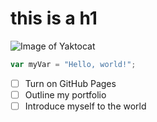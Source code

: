 # this is a h1

![Image of Yaktocat](https://octodex.github.com/images/yaktocat.png)
``` javascript
var myVar = "Hello, world!";
``` 
- [ ] Turn on GitHub Pages
- [ ] Outline my portfolio
- [ ] Introduce myself to the world
